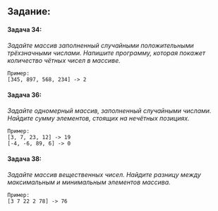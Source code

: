 ## Задание:

#### Задача 34:

_Задайте массив заполненный случайными положительными трёхзначными числами. Напишите программу, которая покажет количество чётных чисел в массиве._

```text
Пример:
[345, 897, 568, 234] -> 2
```

#### Задача 36:

_Задайте одномерный массив, заполненный случайными числами. Найдите сумму элементов, стоящих на нечётных позициях._

```text
Пример:
[3, 7, 23, 12] -> 19
[-4, -6, 89, 6] -> 0
```

#### Задача 38:

_Задайте массив вещественных чисел. Найдите разницу между максимальным и минимальным элементов массива._

```text
Пример:
[3 7 22 2 78] -> 76
```
